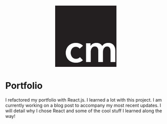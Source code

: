 <link rel="stylesheet" href="https://cdn.jsdelivr.net/gh/konpa/devicon@master/devicon.min.css">

<div style="text-align:center">

![Logo](public/logo192.png)
</div>


# Portfolio
I refactored my portfolio with React.js. I learned a lot with this project. I am currently working on a blog post to accompany my most recent updates. I will detail why I chose React and some of the cool stuff I learned along the way!






